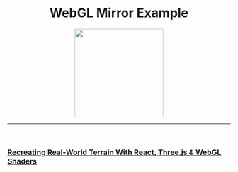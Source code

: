 <h1 align="center"> WebGL Mirror Example</h1>

<div align="center">
 <a href="https://red-spring-studio.github.io/Web-GL/webgl-mirror-example/webgl-mirror-example.html">
 <img src="https://assets.codepen.io/6566924/web-gl-mirror-screenshot.PNG" alt="" height="200"></a>
</div>



----
<br>

### [Recreating Real-World Terrain With React, Three.js & WebGL Shaders](https://techblog.geekyants.com/recreating-real-world-terrain-with-react-threejs-and-webgl-shaders-1)
